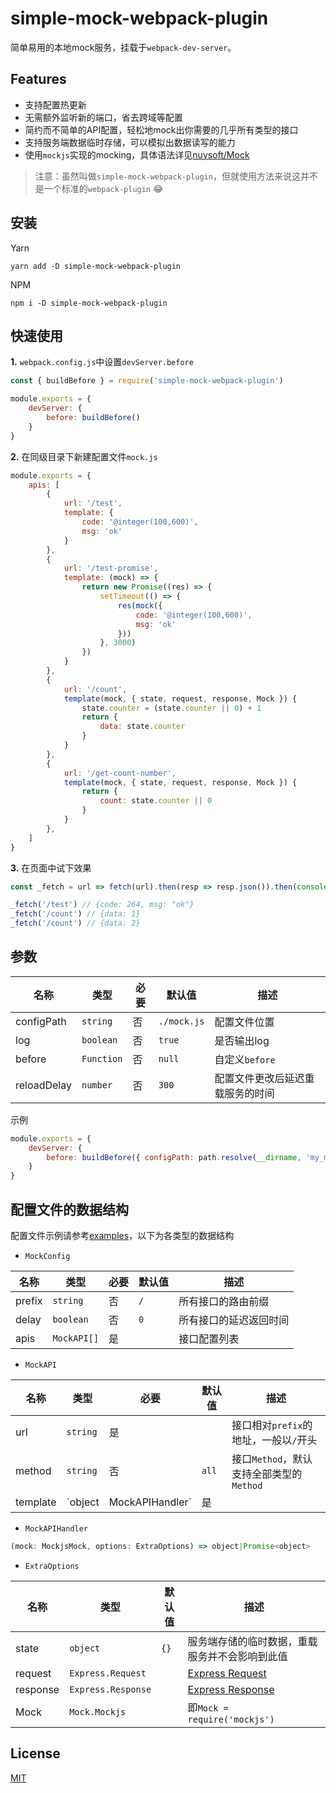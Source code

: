 # simple-mock-webpack-plugin

简单易用的本地mock服务，挂载于`webpack-dev-server`。

## Features

- 支持配置热更新
- 无需额外监听新的端口，省去跨域等配置
- 简约而不简单的API配置，轻松地mock出你需要的几乎所有类型的接口
- 支持服务端数据临时存储，可以模拟出数据读写的能力
- 使用`mockjs`实现的mocking，具体语法详见[nuysoft/Mock](https://github.com/nuysoft/Mock/wiki/Getting-Started)

> 注意：虽然叫做`simple-mock-webpack-plugin`，但就使用方法来说这并不是一个标准的`webpack-plugin` 😂

## 安装

Yarn
```shell
yarn add -D simple-mock-webpack-plugin
```

NPM
```shell
npm i -D simple-mock-webpack-plugin
```

## 快速使用

**1.** `webpack.config.js`中设置`devServer.before`

```javascript
const { buildBefore } = require('simple-mock-webpack-plugin')

module.exports = {
    devServer: {
        before: buildBefore()
    }
}
```

**2.** 在同级目录下新建配置文件`mock.js`

```javascript
module.exports = {
    apis: [
        {
            url: '/test',
            template: {
                code: '@integer(100,600)',
                msg: 'ok'
            }
        },
        {
            url: '/test-promise',
            template: (mock) => {
                return new Promise((res) => {
                    setTimeout(() => {
                        res(mock({
                            code: '@integer(100,600)',
                            msg: 'ok'
                        }))
                    }, 3000)
                })
            }
        },
        {
            url: '/count',
            template(mock, { state, request, response, Mock }) {
                state.counter = (state.counter || 0) + 1
                return {
                    data: state.counter
                }
            }
        },
        {
            url: '/get-count-number',
            template(mock, { state, request, response, Mock }) {
                return {
                    count: state.counter || 0
                }
            }
        },
    ]
}
```

**3.** 在页面中试下效果

```javascript
const _fetch = url => fetch(url).then(resp => resp.json()).then(console.log)

_fetch('/test') // {code: 264, msg: "ok"}
_fetch('/count') // {data: 1}
_fetch('/count') // {data: 2}
```

## 参数

| 名称        	| 类型         	| 必要 	| 默认值      	| 描述                             	|
|-------------	|--------------	|------	|-------------	|----------------------------------	|
| configPath  	| `string`   	| 否   	| `./mock.js` 	| 配置文件位置                     	|
| log         	| `boolean`  	| 否   	| `true`      	| 是否输出log                      	|
| before      	| `Function` 	| 否   	| `null`      	| 自定义`before`                   	|
| reloadDelay 	| `number`   	| 否   	| `300`       	| 配置文件更改后延迟重载服务的时间 	|

示例

```javascript
module.exports = {
    devServer: {
        before: buildBefore({ configPath: path.resolve(__dirname, 'my_mock.js') })
    }
}
```

## 配置文件的数据结构

配置文件示例请参考[examples](https://github.com/zhang2333/simple-mock-webpack-plugin/blob/master/examples/mock.js)，以下为各类型的数据结构

- `MockConfig`

| 名称   	| 类型           | 必要   | 默认值 	| 描述                  	|
|--------	|------------   |------	|--------	|-----------------------	|
| prefix 	| `string`    	| 否   	| `/`    	| 所有接口的路由前缀     	|
| delay  	| `boolean`   	| 否   	| `0`    	| 所有接口的延迟返回时间 	|
| apis   	| `MockAPI[]` 	| 是   	|        	| 接口配置列表           	|

- `MockAPI`

| 名称       | 类型                           | 必要 | 默认值 	   | 描述                              |
|----------	|-----------------------------	|----- |--------	|--------------------------------- |
| url      	| `string`                  	| 是   	|        	| 接口相对`prefix`的地址，一般以`/`开头 |
| method   	| `string`                  	| 否   	| `all`  	| 接口`Method`，默认支持全部类型的`Method` |
| template 	| `object | MockAPIHandler` 	| 是   	|        	| 接口描述，设置为`object`时视为`mockjs template`（详见[Syntax](https://github.com/nuysoft/Mock/wiki/Syntax-Specification)），设置为函数时可以自定义返回结果 |

- `MockAPIHandler`

```javascript
(mock: MockjsMock, options: ExtraOptions) => object|Promise<object>
```

- `ExtraOptions`

| 名称     	| 类型               	| 默认值 	| 描述                                                      	|
|----------	|--------------------	|--------	|-----------------------------------------------------------	|
| state    	| `object`           	| `{}`   	| 服务端存储的临时数据，重载服务并不会影响到此值            	|
| request  	| `Express.Request`  	|        	| [Express Request](https://expressjs.com/en/api.html#req)  	|
| response 	| `Express.Response` 	|        	| [Express Response](https://expressjs.com/en/api.html#res) 	|
| Mock     	| `Mock.Mockjs`      	|        	| 即`Mock = require('mockjs')`                              	|

## License

[MIT](https://github.com/zhang2333/simple-mock-webpack-plugin/blob/master/LICENSE)
